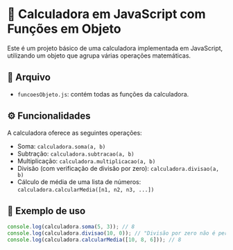 # 🧮 Calculadora em JavaScript com Funções em Objeto

Este é um projeto básico de uma calculadora implementada em JavaScript, utilizando um objeto que agrupa várias operações matemáticas.

## 📁 Arquivo

- `funcoesObjeto.js`: contém todas as funções da calculadora.

## ⚙️ Funcionalidades

A calculadora oferece as seguintes operações:

- Soma: `calculadora.soma(a, b)`
- Subtração: `calculadora.subtracao(a, b)`
- Multiplicação: `calculadora.multiplicacao(a, b)`
- Divisão (com verificação de divisão por zero): `calculadora.divisao(a, b)`
- Cálculo de média de uma lista de números: `calculadora.calcularMedia([n1, n2, n3, ...])`

## 🧪 Exemplo de uso

```javascript
console.log(calculadora.soma(5, 3)); // 8
console.log(calculadora.divisao(10, 0)); // "Divisão por zero não é permitida."
console.log(calculadora.calcularMedia([10, 8, 6])); // 8
